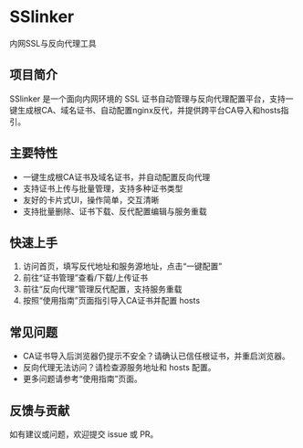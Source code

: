 # SSlinker
内网SSL与反向代理工具

## 项目简介
SSlinker 是一个面向内网环境的 SSL 证书自动管理与反向代理配置平台，支持一键生成根CA、域名证书、自动配置nginx反代，并提供跨平台CA导入和hosts指引。

## 主要特性
- 一键生成根CA证书及域名证书，并自动配置反向代理
- 支持证书上传与批量管理，支持多种证书类型
- 友好的卡片式UI，操作简单，交互清晰
- 支持批量删除、证书下载、反代配置编辑与服务重载

## 快速上手
1. 访问首页，填写反代地址和服务源地址，点击“一键配置”
2. 前往“证书管理”查看/下载/上传证书
3. 前往“反向代理”管理反代配置，支持服务重载
4. 按照“使用指南”页面指引导入CA证书并配置 hosts

## 常见问题
- CA证书导入后浏览器仍提示不安全？请确认已信任根证书，并重启浏览器。
- 反向代理无法访问？请检查源服务地址和 hosts 配置。
- 更多问题请参考“使用指南”页面。

## 反馈与贡献
如有建议或问题，欢迎提交 issue 或 PR。
